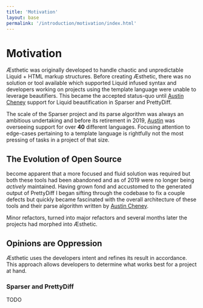 ```yaml
---
title: 'Motivation'
layout: base
permalink: '/introduction/motivation/index.html'
---
```


# Motivation

Æsthetic was originally developed to handle chaotic and unpredictable Liquid + HTML markup structures. Before creating Æsthetic, there was no solution or tool available which supported Liquid infused syntax and developers working on projects using the template language were unable to leverage beautifiers. This became the accepted status-quo until [Austin Cheney](https://github.com/prettydiff) support for Liquid beautification in Sparser and PrettyDiff.

The scale of the Sparser project and its parse algorithm was always an ambitious undertaking and before its retirement in 2019, [Austin](https://github.com/prettydiff) was overseeing support for over **40** different languages. Focusing attention to edge-cases pertaining to a template language is rightfully not the most pressing of tasks in a project of that size.

## The Evolution of Open Source

become apparent that a more focused and fluid solution was required but both these tools had been abandoned and as of 2019 were no longer being _actively_ maintained. Having grown fond and accustomed to the generated output of PrettyDiff I began sifting through the codebase to fix a couple defects but quickly became fascinated with the overall architecture of these tools and their parse algorithm written by [Austin Cheney](https://github.com/prettydiff).

Minor refactors, turned into major refactors and several months later the projects had morphed into Æsthetic.

## Opinions are Oppression

Æsthetic uses the developers intent and refines its result in accordance. This approach allows developers to determine what works best for a project at hand.

### Sparser and PrettyDiff

TODO
